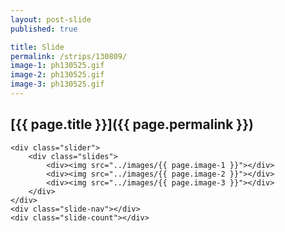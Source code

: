 ```yaml
---
layout: post-slide
published: true

title: Slide
permalink: /strips/130809/
image-1: ph130525.gif
image-2: ph130525.gif
image-3: ph130525.gif
---
```


## [{{ page.title }}]({{ page.permalink }})

<section class="container">

    <div class="slider">
        <div class="slides">
            <div><img src="../images/{{ page.image-1 }}"></div>
            <div><img src="../images/{{ page.image-2 }}"></div>
            <div><img src="../images/{{ page.image-3 }}"></div>
        </div>
    </div>
    <div class="slide-nav"></div>
    <div class="slide-count"></div>

</section>


<!-- text transcript -->

<!-- include copyright-strip.html -->